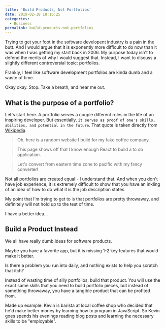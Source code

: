 ```yaml
---
title: 'Build Products, Not Portfolios'
date: 2019-02-18 18:16:25
categories:
  - Business
permalink: build-products-not-portfolios
---
```


Trying to get your foot in the software developent industry is a pain in the butt.  And I would argue that it is exponently more difficult to do now than it was when I was getting my start back in 2006.  My purpose today isn't to defend the merits of why I would suggest that.  Instead, I want to discuss a slightly different controversial topic: portfolios.

Frankly, I feel like software development portfolios are kinda dumb and a waste of time.

Okay okay.  Stop.  Take a breath, and hear me out.

## What is the purpose of a portfolio?
Let's start here.  A portfolio serves a couple different roles in the life of an inspiring developer.  But essentially, `it serves as proof of one's skills, abilities, and potential in the future`.  That quote is taken directly from [Wikipedia](https://en.m.wikipedia.org/wiki/Career_portfolio).

> Oh, here is a random website I build for my fake coffee company.

> This page shows off that I know enough React to build a to do application.

> Let's convert from eastern time zone to pacific with my fancy converter!

Not all portfolios are created equal - I understand that.  And when you don't have job experience, it is extremely difficult to show that you have an inkling of an idea of how to do what it is the job description states.

My point that I'm trying to get to is that portfolios are pretty throwaway, and definitely will not hold up to the test of time.

I have a better idea...

## Build a Product Instead
We all have really dumb ideas for software products.  

Maybe you have a favorite app, but it is missing 1-2 key features that would make it better.

Is there a problem you run into daily, and nothing exists to help you scratch that itch?

Instead of wasting time of silly portfolios, build that product.  You will use the exact same skills that you need to build portfolio pieces, but instead of something throwaway, you have a tangible product that can be profited from.

Made up example:  Kevin is barista at local coffee shop who decided that he'd make better money by learning how to program in JavaScript.  So Kevin goes spends his evenings reading blog posts and learning the necessary skills to be "employable".

